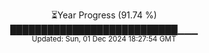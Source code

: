<p align="center">
⏳Year Progress (91.74 %) <br>
███████████████████████████▁▁▁ <br>
<sub>Updated: Sun, 01 Dec 2024 18:27:54 GMT</sub>
</p>

